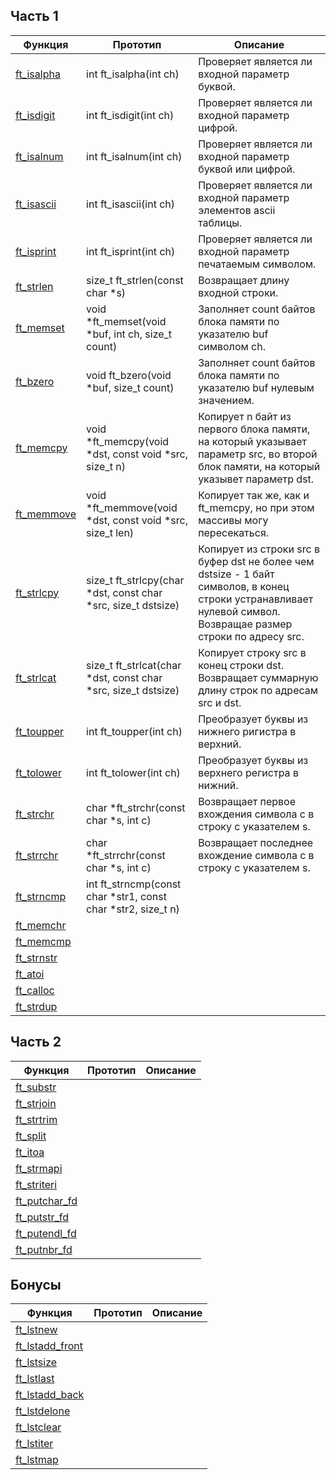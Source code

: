 ## Часть 1

| Функция                                                                                      | Прототип               | Описание                                      |
| -------------------------------------------------------------------------------------------- |----------------------- | --------------------------------------------- |
|[ft_isalpha](https://github.com/VinogradovaD/School_21/blob/main/Libft/Часть%201/ft_isalpha.c)| int	ft_isalpha(int ch)| Проверяет является ли входной параметр буквой.|
|[ft_isdigit](https://github.com/VinogradovaD/School_21/blob/main/Libft/Часть%201/ft_isdigit.c)| int	ft_isdigit(int ch)| Проверяет является ли входной параметр цифрой.|
|[ft_isalnum](https://github.com/VinogradovaD/School_21/blob/main/Libft/Часть%201/ft_isalnum.c)| int	ft_isalnum(int ch)| Проверяет является ли входной параметр буквой или цифрой.|
|[ft_isascii](https://github.com/VinogradovaD/School_21/blob/main/Libft/Часть%201/ft_isascii.c)| int	ft_isascii(int ch)| Проверяет является ли входной параметр элементов ascii таблицы.|
|[ft_isprint](https://github.com/VinogradovaD/School_21/blob/main/Libft/Часть%201/ft_isprint.c)| int	ft_isprint(int ch)| Проверяет является ли входной параметр печатаемым символом.
|[ft_strlen](https://github.com/VinogradovaD/School_21/blob/main/Libft/Часть%201/ft_strlen.c)  | size_t	ft_strlen(const char \*s)| Возвращает длину входной строки.|
|[ft_memset](https://github.com/VinogradovaD/School_21/blob/main/Libft/Часть%201/ft_memset.c)  | void	\*ft_memset(void \*buf, int ch, size_t count)| Заполняет count байтов блока памяти по указателю buf символом сh.|
|[ft_bzero](https://github.com/VinogradovaD/School_21/blob/main/Libft/Часть%201/ft_bzero.c)    | void	ft_bzero(void \*buf, size_t count) | Заполняет count байтов блока памяти по указателю buf нулевым значением.|
|[ft_memcpy](https://github.com/VinogradovaD/School_21/blob/main/Libft/Часть%201/ft_memcpy.c)  | void	\*ft_memcpy(void \*dst, const void \*src, size_t n)| Копирует n байт из первого блока памяти, на который указывает параметр src, во второй блок памяти, на который указывет параметр dst.|
|[ft_memmove](https://github.com/VinogradovaD/School_21/blob/main/Libft/Часть%201/ft_memmove.c)| void	\*ft_memmove(void \*dst, const void \*src, size_t len)| Копирует так же, как и ft_memcpy, но при этом массивы могу пересекаться. 
|[ft_strlcpy](https://github.com/VinogradovaD/School_21/blob/main/Libft/Часть%201/ft_strlcpy.c) | size_t	ft_strlcpy(char \*dst, const char \*src, size_t dstsize)| Копирует из строки src в буфер dst не более чем dstsize - 1 байт символов, в конец строки устранавливает нулевой символ. Возвращае  размер строки по адресу src.|
|[ft_strlcat](https://github.com/VinogradovaD/School_21/blob/main/Libft/Часть%201/ft_strlcat.c) | size_t	ft_strlcat(char \*dst, const char \*src, size_t dstsize)| Копирует строку src в конец строки dst. Возвращает суммарную длину строк по адресам src и dst.|
|[ft_toupper](https://github.com/VinogradovaD/School_21/blob/main/Libft/Часть%201/ft_toupper.c) | int	ft_toupper(int ch)| Преобразует буквы из нижнего ригистра в верхний.|
|[ft_tolower](https://github.com/VinogradovaD/School_21/blob/main/Libft/Часть%201/ft_tolower.c) | int	ft_tolower(int ch)| Преобразует буквы из верхнего регистра в нижний.|
|[ft_strchr](https://github.com/VinogradovaD/School_21/blob/main/Libft/Часть%201/ft_strchr.c)  | char	\*ft_strchr(const char \*s, int c)| Возвращает первое вхождения символа c в строку с указателем s.|
|[ft_strrchr](https://github.com/VinogradovaD/School_21/blob/main/Libft/Часть%201/ft_strrchr.c) | char	\*ft_strrchr(const char \*s, int c)| Возвращает последнее вхождение символа c в строку с указателем s.|
|[ft_strncmp](https://github.com/VinogradovaD/School_21/blob/main/Libft/Часть%201/ft_strncmp.c) | int	ft_strncmp(const char \*str1, const char \*str2, size_t n)|
|[ft_memchr](https://github.com/VinogradovaD/School_21/blob/main/Libft/Часть%201/ft_memchr.c)  |
|[ft_memcmp](https://github.com/VinogradovaD/School_21/blob/main/Libft/Часть%201/ft_memcmp.c)  |
|[ft_strnstr](https://github.com/VinogradovaD/School_21/blob/main/Libft/Часть%201/ft_strnstr.c) |
|[ft_atoi](https://github.com/VinogradovaD/School_21/blob/main/Libft/Часть%201/ft_atoi.c)    | 
|[ft_calloc](https://github.com/VinogradovaD/School_21/blob/main/Libft/Часть%201/ft_calloc.c)   |
|[ft_strdup](https://github.com/VinogradovaD/School_21/blob/main/Libft/Часть%201/ft_strdup.c)   |


## Часть 2

| Функция         | Прототип      | Описание      |
| --------------- |---------------|---------------|
|[ft_substr]()    |
|[ft_strjoin]()   |
|[ft_strtrim]()   |
|[ft_split]()     |
|[ft_itoa]()      |
|[ft_strmapi]()   |
|[ft_striteri]()  |
|[ft_putchar_fd]()|
|[ft_putstr_fd]() |
|[ft_putendl_fd]()|
|[ft_putnbr_fd]() |


## Бонусы

| Функция           | Прототип      | Описание      |
| ----------------- |---------------|---------------|
|[ft_lstnew]()      |
|[ft_lstadd_front]()|
|[ft_lstsize]()     |
|[ft_lstlast]()     |
|[ft_lstadd_back]() |
|[ft_lstdelone]()   |
|[ft_lstclear]()    |
|[ft_lstiter]()     |
|[ft_lstmap]()      |


